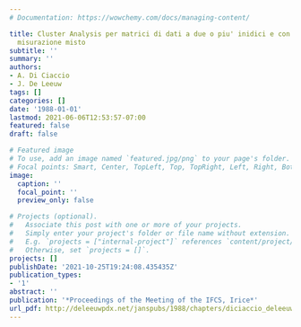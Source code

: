 ```yaml
---
# Documentation: https://wowchemy.com/docs/managing-content/

title: Cluster Analysis per matrici di dati a due o piu' inidici e con livello di
  misurazione misto
subtitle: ''
summary: ''
authors:
- A. Di Ciaccio
- J. De Leeuw
tags: []
categories: []
date: '1988-01-01'
lastmod: 2021-06-06T12:53:57-07:00
featured: false
draft: false

# Featured image
# To use, add an image named `featured.jpg/png` to your page's folder.
# Focal points: Smart, Center, TopLeft, Top, TopRight, Left, Right, BottomLeft, Bottom, BottomRight.
image:
  caption: ''
  focal_point: ''
  preview_only: false

# Projects (optional).
#   Associate this post with one or more of your projects.
#   Simply enter your project's folder or file name without extension.
#   E.g. `projects = ["internal-project"]` references `content/project/deep-learning/index.md`.
#   Otherwise, set `projects = []`.
projects: []
publishDate: '2021-10-25T19:24:08.435435Z'
publication_types:
- '1'
abstract: ''
publication: '*Proceedings of the Meeting of the IFCS, Irice*'
url_pdf: http://deleeuwpdx.net/janspubs/1988/chapters/diciaccio_deleeuw_C_88.pdf
---
```

